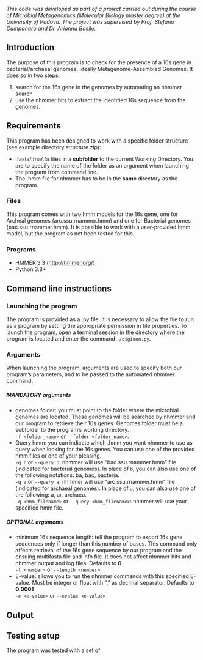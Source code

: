 *This code was developed as part of a project carried out during the course of Microbial Metagenomics 
(Molecular Biology master degree) at the University of Padova. 
The project was supervised by Prof. Stefano Campanaro and Dr. Arianna Basile.*

## Introduction
The purpose of this program is to check for the presence of a 16s gene in bacterial/archaeal genomes, ideally Metagenome-Assembled Genomes. It does so in two steps:
1. search for the 16s gene in the genomes by automating an nhmmer search
2. use the nhmmer hits to extract the identified 16s sequence from the genomes.

## Requirements
This program has been designed to work with a specific folder structure (see example directory structure.zip): 
- .fasta/.fna/.fa files in a **subfolder** to the current Working Directory. You are to specify the name of the folder as an argument when launching the program from command line.
- The .hmm file for nhmmer has to be in the **same** directory as the program.

### Files
This program comes with two hmm models for the 16s gene, one for Archeal genomes (arc.ssu.rnammer.hmm) and one for Bacterial genomes (bac.ssu.rnammer.hmm). It is possible to work with a user-provided hmm model, but the program as not been tested for this.

### Programs
- HMMER 3.3 (http://hmmer.org/)
- Python 3.8+

## Command line instructions
### Launching the program
The program is provided as a .py file. It is necessary to allow the file to run as a program by setting the appropriate permission in file properties.
To launch the program, open a terminal session in the directory where the program is located and enter the command `./digimon.py`.
### Arguments
When launching the program, arguments are used to specify both our program’s parameters, and to be passed to the automated nhmmer command.
##### MANDATORY arguments
- genomes folder: you must point to the folder where the microbial genomes are located. These genomes will be searched by nhmmer and our program to retrieve their 16s genes. Genomes folder must be a subfolder to the program’s working directory.\
`-f <folder_name>` or `--folder <folder_name>`.
- Query hmm: you can indicate which .hmm you want nhmmer to use as query when looking for the 16s genes. You can use one of the provided hmm files or one of your pleasing.\
	`-q b` or `--query b`: nhmmer will use “bac.ssu.rnammer.hmm” file (indicated for bacterial genomes). In place of `b`, you can also use one of the following notations: ba, bac, bacteria.\
	`-q a` or `--query a`: nhmmer will use “arc.ssu.rnammer.hmm” file (indicated for archaeal genomes). In place of `a`, you can also use one of the following: a, ar, archaea.\
	`-q <hmm_filename>` or `--query <hmm_filename>`: nhmmer will use your specified hmm file.
    
##### OPTIONAL arguments
- minimum 16s sequence length: tell the program to export 16s gene sequences only if longer than this number of bases. This command only affects retrieval of the 16s gene sequence by our program and the ensuing multifasta file and info file. It does not affect nhmmer hits and nhmmer output and log files. Defaults to **0**\
`-l <number>` or `--length <number>`
- E-value: allows you to run the nhmmer commands with this specified E-value. Must be integer or float with “.” as decimal separator. Defaults to **0.0001**\
`-e <e-value>` or `--evalue <e-value>`
	
	
## Output


## Testing setup
The program was tested with a set of 
